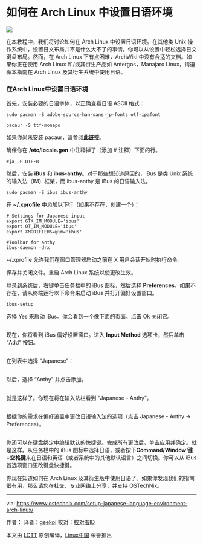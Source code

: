 如何在 Arch Linux 中设置日语环境
======

![](https://www.ostechnix.com/wp-content/uploads/2017/11/Setup-Japanese-Language-Environment-In-Arch-Linux-720x340.jpg)

在本教程中，我们将讨论如何在 Arch Linux 中设置日语环境。在其他类 Unix 操作系统中，设置日文布局并不是什么大不了的事情。你可以从设置中轻松选择日文键盘布局。然而，在 Arch Linux 下有点困难，ArchWiki 中没有合适的文档。如果你正在使用 Arch Linux 和/或其衍生产品如 Antergos，Manajaro Linux，请遵循本指南在 Arch Linux 及其衍生系统中使用日语。

### 在Arch Linux中设置日语环境

首先，安装必要的日语字体，以正确查看日语 ASCII 格式：
```
sudo pacman -S adobe-source-han-sans-jp-fonts otf-ipafont
```
```
pacaur -S ttf-monapo
```

如果你尚未安装 pacaur，请参阅[**此链接**][1]。

确保你在 **/etc/locale.gen** 中注释掉了（添加 # 注释）下面的行。
```
#ja_JP.UTF-8
```

然后，安装 **iBus** 和 **ibus-anthy**。对于那些想知道原因的，iBus 是类 Unix 系统的输入法（IM）框架，而 ibus-anthy 是 iBus 的日语输入法。
```
sudo pacman -S ibus ibus-anthy
```

在 **~/.xprofile** 中添加以下行（如果不存在，创建一个）：
```
# Settings for Japanese input
export GTK_IM_MODULE='ibus'
export QT_IM_MODULE='ibus'
export XMODIFIERS=@im='ibus'

#Toolbar for anthy
ibus-daemon -drx
```

~/.xprofile 允许我们在窗口管理器启动之前在 X 用户会话开始时执行命令。


保存并关闭文件。重启 Arch Linux 系统以使更改生效。

登录到系统后，右键单击任务栏中的 iBus 图标，然后选择 **Preferences**。如果不存在，请从终端运行以下命令来启动 iBus 并打开偏好设置窗口。
```
ibus-setup
```

选择 Yes 来启动 iBus。你会看到一个像下面的页面。点击 Ok 关闭它。

[![][2]][3]

现在，你将看到 iBus 偏好设置窗口。进入 **Input Method** 选项卡，然后单击 “Add” 按钮。

[![][2]][4]

在列表中选择 “Japanese”：

[![][2]][5]

然后，选择 “Anthy” 并点击添加。

[![][2]][6]

就是这样了。你现在将在输入法栏看到 “Japanese - Anthy”。

[![][2]][7]

根据你的需求在偏好设置中更改日语输入法的选项（点击 Japanese - Anthy -> Preferences）。

[![][2]][8]

你还可以在键盘绑定中编辑默认的快捷键。完成所有更改后，单击应用并确定。就是这样。从任务栏中的 iBus 图标中选择日语，或者按下**Command/Window 键+空格键**来在日语和英语（或者系统中的其他默认语言）之间切换。你可以从 iBus 首选项窗口更改键盘快捷键。

你现在知道如何在 Arch Linux 及其衍生版中使用日语了。如果你发现我们的指南很有用，那么请您在社交、专业网络上分享，并支持 OSTechNix。



--------------------------------------------------------------------------------

via: https://www.ostechnix.com/setup-japanese-language-environment-arch-linux/

作者：[][a]
译者：[geekpi](https://github.com/geekpi)
校对：[校对者ID](https://github.com/校对者ID)

本文由 [LCTT](https://github.com/LCTT/TranslateProject) 原创编译，[Linux中国](https://linux.cn/) 荣誉推出

[a]:https://www.ostechnix.com
[1]:https://www.ostechnix.com/install-pacaur-arch-linux/
[2]:data:image/gif;base64,R0lGODlhAQABAIAAAAAAAP///yH5BAEAAAAALAAAAAABAAEAAAIBRAA7
[3]:http://www.ostechnix.com/wp-content/uploads/2017/11/ibus.png ()
[4]:http://www.ostechnix.com/wp-content/uploads/2017/11/iBus-preferences.png ()
[5]:http://www.ostechnix.com/wp-content/uploads/2017/11/Choose-Japanese.png ()
[6]:http://www.ostechnix.com/wp-content/uploads/2017/11/Japanese-Anthy.png ()
[7]:http://www.ostechnix.com/wp-content/uploads/2017/11/iBus-preferences-1.png ()
[8]:http://www.ostechnix.com/wp-content/uploads/2017/11/ibus-anthy.png ()
